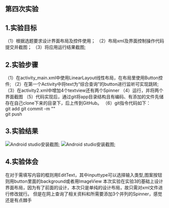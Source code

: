 ## 第四次实验
 
## 1.实验目标
   （1）根据选题要求设计界面布局及控件使用；
   （2）布局xml及界面控制操作代码提交并截图；
   （3）将应用运行结果截图;
## 2.实验步骤
   （1）在activity_main.xml中使用LinearLayout线性布局，在布局里使用Button控件;
   （2）在第一个Activity中将text为“综合查询”的button进行监听可实现跳转;
   （3）在activity2.xml中增加4个textview还有两个Spinner
   （4）运行，并将两个界面截图
   （5）代码实现后，通过git将app目录结构且有编码、有添加的文件先储存在自己clone下来的目录下，后上传到GitHub。
   （6）git指令代码如下：  
      git add 
      git commit -m ""  
      git push  
## 3.实验结果
![Android studio安装截图](https://github.com/Caixz/android-labs-2018/blob/master/soft1614080902309/%E7%AC%AC%E5%9B%9B%E6%AC%A1%E5%AE%9E%E9%AA%8C1.png);
![Android studio安装截图](https://github.com/Caixz/android-labs-2018/blob/master/soft1614080902309/%E7%AC%AC%E5%9B%9B%E6%AC%A1%E5%AE%9E%E9%AA%8C2.png);
## 4.实验体会
 在对于需填写内容的框则用EditText，其中inputtype可以选择输入类型,图案按钮则用button里面的background或者用ImageView
  本次实验在实验3的基础上设计界面布局，因为有了前面的设计，本次只是单纯的设计布局，故只需对xml文件进行修改就行。
  但是在网上查询了相关资料和所需要添加3个并列的Spinner，感觉还是有点棘手
 
